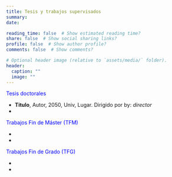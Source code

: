 ```yaml
---
title: Tesis y trabajos supervisados
summary: 
date: 

reading_time: false  # Show estimated reading time?
share: false  # Show social sharing links?
profile: false  # Show author profile?
comments: false  # Show comments?

# Optional header image (relative to `assets/media/` folder).
header:
  caption: ""
  image: ""
---
```


 <!-- ordenar por año --> 

<span style="color:blue">Tesis doctorales</span>

- **Titulo**, Autor, 2050, Univ, Lugar. Dirigido por by: *director*
- 

<span style="color:blue">Trabajos Fin de Máster (TFM)</span>

-
-

<span style="color:blue">Trabajos Fin de Grado (TFG)</span>

-
-
